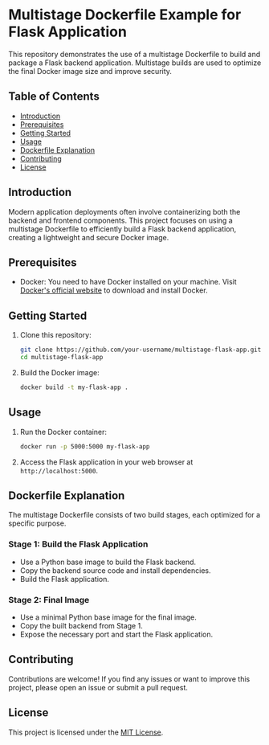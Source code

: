 # Multistage Dockerfile Example for Flask Application

This repository demonstrates the use of a multistage Dockerfile to build and package a Flask backend application. Multistage builds are used to optimize the final Docker image size and improve security.

## Table of Contents

- [Introduction](#introduction)
- [Prerequisites](#prerequisites)
- [Getting Started](#getting-started)
- [Usage](#usage)
- [Dockerfile Explanation](#dockerfile-explanation)
- [Contributing](#contributing)
- [License](#license)

## Introduction

Modern application deployments often involve containerizing both the backend and frontend components. This project focuses on using a multistage Dockerfile to efficiently build a Flask backend application, creating a lightweight and secure Docker image.

## Prerequisites

- Docker: You need to have Docker installed on your machine. Visit [Docker's official website](https://www.docker.com/get-started) to download and install Docker.

## Getting Started

1. Clone this repository:
   ```sh
   git clone https://github.com/your-username/multistage-flask-app.git
   cd multistage-flask-app
   ```

2. Build the Docker image:
   ```sh
   docker build -t my-flask-app .
   ```


## Usage

1. Run the Docker container:
   ```sh
   docker run -p 5000:5000 my-flask-app
   ```
 
2. Access the Flask application in your web browser at `http://localhost:5000`.
 
## Dockerfile Explanation

The multistage Dockerfile consists of two build stages, each optimized for a specific purpose.

### Stage 1: Build the Flask Application

- Use a Python base image to build the Flask backend.
- Copy the backend source code and install dependencies.
- Build the Flask application.

### Stage 2: Final Image

- Use a minimal Python base image for the final image.
- Copy the built backend from Stage 1.
- Expose the necessary port and start the Flask application.

## Contributing

Contributions are welcome! If you find any issues or want to improve this project, please open an issue or submit a pull request.

## License

This project is licensed under the [MIT License](LICENSE).

